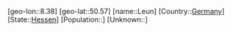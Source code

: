 ﻿---
location: [50.57,8.38]
type: City
tags:
- geo/City


SpocWebEntityId: 31965
isDeleted: false
confidential: public

---
[geo-lon::8.38]
[geo-lat::50.57]
[name::Leun]
[Country::[Germany](geo/Continent/Europe/Germany.md)]
[State::[Hessen](geo/Continent/Europe/Germany/Hessen.md)]
[Population::]
[Unknown::]

